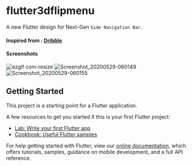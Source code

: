 # flutter3dflipmenu

A new Flutter design for Next-Gen `Side Navigation Bar`.

#### Inspired from : [Dribble](https://dribbble.com/shots/4773637-3D-flip-menu)

#### Screenshots
![ezgif com-resize](https://user-images.githubusercontent.com/37204706/83208955-b00ad680-a174-11ea-86dd-2f3b76d1af6e.gif)
![Screenshot_20200529-060149](https://user-images.githubusercontent.com/37204706/83208965-b26d3080-a174-11ea-8b8f-8b2eb4ac07a8.jpg)
![Screenshot_20200529-060155](https://user-images.githubusercontent.com/37204706/83208968-b26d3080-a174-11ea-880c-431d66ece2d5.jpg)


## Getting Started

This project is a starting point for a Flutter application.

A few resources to get you started if this is your first Flutter project:

- [Lab: Write your first Flutter app](https://flutter.dev/docs/get-started/codelab)
- [Cookbook: Useful Flutter samples](https://flutter.dev/docs/cookbook)

For help getting started with Flutter, view our
[online documentation](https://flutter.dev/docs), which offers tutorials,
samples, guidance on mobile development, and a full API reference.
